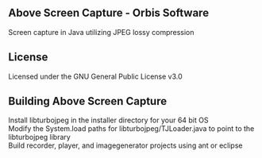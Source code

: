Above Screen Capture - Orbis Software
-------------------------------------
Screen capture in Java utilizing JPEG lossy compression

License
-------
Licensed under the GNU General Public License v3.0

Building Above Screen Capture
-----------------------------
Install libturbojpeg in the installer directory for your 64 bit OS  
Modify the System.load paths for libturbojpeg/TJLoader.java to point to the libturbojpeg library  
Build recorder, player, and imagegenerator projects using ant or eclipse  

